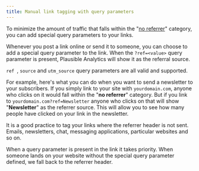 ```yaml
---
title: Manual link tagging with query parameters
---
```


To minimize the amount of traffic that falls within the "[no referrer](top-referrers.md)" category, you can add special query parameters to your links.

Whenever you post a link online or send it to someone, you can choose to add a special query parameter to the link. When the `?ref=<value>` query parameter is present, Plausible Analytics will show it as the referral source.

`ref `, `source` and `utm_source` query parameters are all valid and supported.

For example, here's what you can do when you want to send a newsletter to your subscribers. If you simply link to your site with `yourdomain.com`, anyone who clicks on it would fall within the "**no referrer**" category. But if you link to `yourdomain.com?ref=Newsletter` anyone who clicks on that will show "**Newsletter**" as the referrer source. This will allow you to see how many people have clicked on your link in the newsletter.

It is a good practice to tag your links where the referrer header is not sent. Emails, newsletters, chat, messaging applications, particular websites and so on.

When a query parameter is present in the link it takes priority. When someone lands on your website without the special query parameter defined, we fall back to the referrer header.
